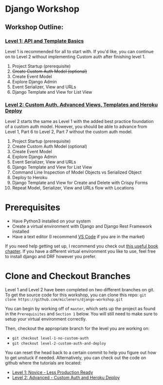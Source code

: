 
# Django Workshop

## Workshop Outline:

### <a href="https://github.com/micleners/django-workshop/tree/level-1-no-custom-auth">Level 1: API and Template Basics</a>
Level 1 is recommended for all to start with. If you'd like, you can continue on to Level 2 without implementing Custom auth after finishing level 1.
1. Project Startup (prerequisite)
2. ~~Create Custom Auth Model (optional)~~
3. Create Event Model
4. Explore Django Admin
5. Event Serializer, View and URLs
6. Django Template and View for List View

### <a href="https://github.com/micleners/django-workshop/tree/level-2-custom-auth-and-deploy">Level 2:  Custom Auth, Advanced Views, Templates and Heroku Deploy</a>
Level 2 starts the same as Level 1 with the added best practice foundation of a custom auth model. However, you should be able to advance from Level 1, Part 6 to Level 2, Part 7 without the custom auth model.
1. Project Startup (prerequisite)
2. Create Custom Auth Model (optional)
3. Create Event Model
4. Explore Django Admin
5. Event Serializer, View and URLs
6. Django Template and View for List View
7. Command Line Inspection of Model Objects vs Serialized Object
8. Deploy to Heroku
9. Django Template and View for Create and Delete with Crispy Forms
10. Repeat Model, Serializer, View and URLs flow with Locations

# Prerequisites

- Have Python3 installed on your system
- Create a virtual environment with Django and Django Rest Framework installed
- Have a text editor (I recommend [VS Code](https://code.visualstudio.com/) if you are in the market)

If you need help getting set up, I recommend you check out [this useful book chapter](https://djangoforbeginners.com/initial-setup/). If you have a different virtual environment you like to use, feel free to install django and DRF however you prefer.

# Clone and Checkout Branches

Level 1 and Level 2 have been completed on two different branches on git. To get the source code for this workshop, you can clone this repo: `git clone https://github.com/micleners/django-workshop.git`

You can begin by working off of `master`, which sets up the project as found in the `Prerequisites` and `Section 1` below. You will still need to make sure to setup your virtual environment correctly.

Then, checkout the appropriate branch for the level you are working on:
- `git checkout level-1-no-custom-auth`
- `git checkout level-2-custom-auth-and-deploy`

You can reset the head back to a certain commit to help you figure out how to get unstuck if needed. Alternatively, you can check out the code on github where the tutorials are located:
- <a href="https://github.com/micleners/django-workshop/tree/level-1-no-custom-auth">Level 1: Novice - Less Production Ready</a>
- <a href="https://github.com/micleners/django-workshop/tree/level-2-custom-auth-and-deploy">Level 2: Advanced - Custom Auth and Heroku Deploy</a>